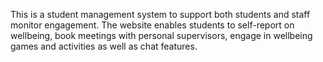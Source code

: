 This is a student management system to support both students and staff monitor engagement. The website enables students to self-report on wellbeing, book meetings with personal supervisors, engage in wellbeing games and activities as well as chat features. 

